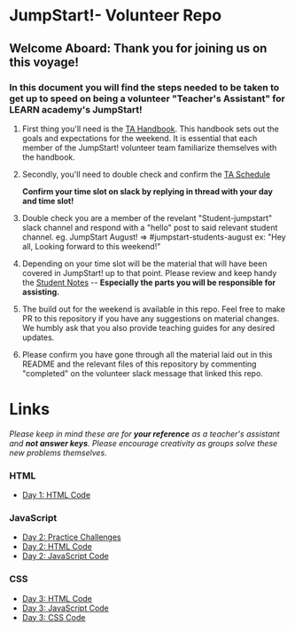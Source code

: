 # JumpStart!- Volunteer Repo 
## Welcome Aboard: Thank you for joining us on this voyage!


### In this document you will find the steps needed to be taken to get up to speed on being a volunteer "Teacher's Assistant" for LEARN academy's JumpStart! 

1. First thing you'll need is the [TA Handbook](https://docs.google.com/document/d/1yR8Y3PKb84WS6AJWSodXAHF1xCDWxLJFp9KSoI4xiJU/edit?usp=sharing). This handbook sets out the goals and expectations for the weekend. It is essential that each member of the JumpStart! volunteer team familiarize themselves with the handbook. 

2. Secondly, you'll need to double check and confirm the [TA Schedule](https://docs.google.com/document/d/1WWj9p8FtKYbGCFUBF5QVI6-5QGFtyfSFK77d4cWpsl4/edit?usp=sharing)
   
   __Confirm your time slot on slack by replying in thread with your day and time slot!__

3. Double check you are a member of the revelant "Student-jumpstart" slack channel and respond with a "hello" post to said relevant student channel. 
    eg. JumpStart August! => #jumpstart-students-august
    ex: "Hey all, Looking forward to this weekend!"

4. Depending on your time slot will be the material that will have been covered in JumpStart! up to that point. Please review and keep handy the [Student Notes](https://docs.google.com/document/d/15SDOmmo6bphM7_GfW4iWJdIExJ8FS3zFFfEkGpUWdFk/edit?usp=sharing) -- **Especially the parts you will be responsible for assisting.**

5. The build out for the weekend is available in this repo. Feel free to make PR to this repository if you have any suggestions on material changes. We humbly ask that you also provide teaching guides for any desired updates. 

6. Please confirm you have gone through all the material laid out in this README and the relevant files of this repository by commenting "completed" on the volunteer slack message that linked this repo. 

# Links
 *Please keep in mind these are for **your reference** as a teacher's assistant and **not answer keys**. Please encourage creativity as groups solve these new problems themselves.*

### HTML
- [ Day 1: HTML Code ](./html/day1-code.html)

### JavaScript
- [ Day 2: Practice Challenges ](./javascript/practice-challenges.js)
- [ Day 2: HTML Code ](./javascript/day2-code.html)
- [ Day 2: JavaScript Code ](./javascript/day2-code.js)

### CSS
- [ Day 3: HTML Code ](./css/day3-code.html)
- [ Day 3: JavaScript Code ](./css/day3-code.js)
- [ Day 3: CSS Code ](./css/day3-code.css)


